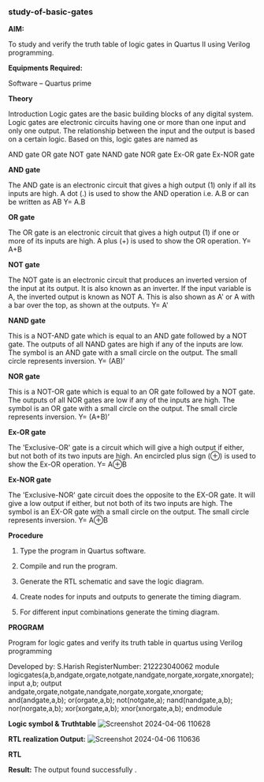 ### study-of-basic-gates

**AIM:** 

To study and verify the truth table of logic gates in Quartus II using Verilog programming.

**Equipments Required:**

Software – Quartus prime 

**Theory**

Introduction Logic gates are the basic building blocks of any digital system. Logic gates are electronic circuits having one or more than one input and only one output. The relationship between the input and the output is based on a certain logic. Based on this, logic gates are named as

AND gate OR gate NOT gate NAND gate NOR gate Ex-OR gate Ex-NOR gate

**AND gate**

The AND gate is an electronic circuit that gives a high output (1) only if all its inputs are high. A dot (.) is used to show the AND operation i.e. A.B or can be written as AB
Y= A.B

**OR gate** 

The OR gate is an electronic circuit that gives a high output (1) if one or more of its inputs are high. A plus (+) is used to show the OR operation.
Y= A+B

**NOT gate**

The NOT gate is an electronic circuit that produces an inverted version of the input at its output. It is also known as an inverter. If the input variable is A, the inverted output is known as NOT A. This is also shown as A' or A with a bar over the top, as shown at the outputs.
Y= A'

**NAND gate**

This is a NOT-AND gate which is equal to an AND gate followed by a NOT gate. The outputs of all NAND gates are high if any of the inputs are low. The symbol is an AND gate with a small circle on the output. The small circle represents inversion.
Y= (AB)’

**NOR gate**

This is a NOT-OR gate which is equal to an OR gate followed by a NOT gate. The outputs of all NOR gates are low if any of the inputs are high. The symbol is an OR gate with a small circle on the output. The small circle represents inversion.
Y= (A+B)’

**Ex-OR gate**

The 'Exclusive-OR' gate is a circuit which will give a high output if either, but not both of its two inputs are high. An encircled plus sign (⊕) is used to show the Ex-OR operation.
Y= A⊕B

**Ex-NOR gate**

The 'Exclusive-NOR' gate circuit does the opposite to the EX-OR gate. It will give a low output if either, but not both of its two inputs are high. The symbol is an EX-OR gate with a small circle on the output. The small circle represents inversion.
Y= A⊕B

**Procedure** 

1.	Type the program in Quartus software.

2.	Compile and run the program.

3.	Generate the RTL schematic and save the logic diagram.

4.	Create nodes for inputs and outputs to generate the timing diagram.

5.	For different input combinations generate the timing diagram.


**PROGRAM**

Program for logic gates and verify its truth table in quartus using Verilog programming

 Developed by: S.Harish RegisterNumber: 212223040062
 module logicgates(a,b,andgate,orgate,notgate,nandgate,norgate,xorgate,xnorgate); input a,b; output andgate,orgate,notgate,nandgate,norgate,xorgate,xnorgate; and(andgate,a,b); or(orgate,a,b); not(notgate,a); nand(nandgate,a,b); nor(norgate,a,b); xor(xorgate,a,b); xnor(xnorgate,a,b); endmodule
 
**Logic symbol & Truthtable**
![Screenshot 2024-04-06 110628](https://github.com/harishsivaj/study-of-basic-gates/assets/145742809/a272a629-9204-41af-bcd2-b758a607b8a8)

**RTL realization Output:** 
![Screenshot 2024-04-06 110636](https://github.com/harishsivaj/study-of-basic-gates/assets/145742809/65843d82-04ff-456a-ba81-d0b20ab954c0)

**RTL**

**Result:**
The output found successfully .


